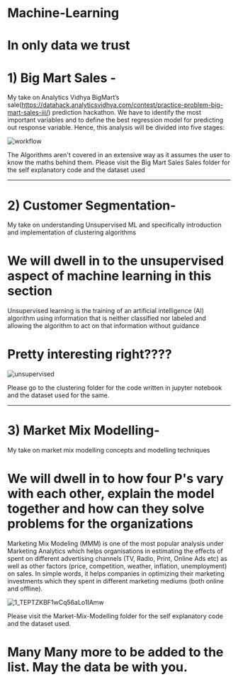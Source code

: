 # Machine-Learning
# In only data we trust

# 1) Big Mart Sales - 
My take on Analytics Vidhya BigMart’s sale(https://datahack.analyticsvidhya.com/contest/practice-problem-big-mart-sales-iii/) 
prediction hackathon.
We have  to identify the most important variables and to define the best regression model for predicting 
out response variable.
Hence, this analysis will be divided into five stages:

![workflow](https://user-images.githubusercontent.com/45167372/73745321-bf56b600-4778-11ea-9794-760eede39210.png)

The Algorithms aren't covered in an extensive way as it assumes the user to know the maths behind them.
Please visit the Big Mart Sales Sales folder for the self explanatory code and the dataset used

-----------------------------------------------------------------------------------------------------------------------------------------

# 2) Customer Segmentation-
  My take on understanding Unsupervised ML and specifically introduction and implementation of clustering algorithms
  
  # We will dwell in to the unsupervised aspect of machine learning in this section


   
  Unsupervised learning is the training of an artificial intelligence (AI) algorithm using information that is neither classified     nor labeled and allowing the algorithm to act on that information without guidance



  # Pretty interesting right????   
  
  ![unsupervised](https://user-images.githubusercontent.com/45167372/74805633-b08c0980-5309-11ea-88bc-8b9f492db0c3.gif)
  
  
  Please go to the clustering folder for the code written in jupyter notebook and the dataset used for the same.
  
  
-----------------------------------------------------------------------------------------------------------------------------------------

# 3) Market Mix Modelling-
  My take on market mix modelling concepts and modelling techniques
  
  # We will dwell in to  how four P's vary with each other, explain the model together and how can they solve problems for the organizations

  Marketing Mix Modeling (MMM) is one of the most popular analysis under Marketing Analytics which helps organisations in estimating the   effects of spent on different advertising channels (TV, Radio, Print, Online Ads etc) as well as other factors (price, competition,     weather, inflation, unemployment) on sales. In simple words, it helps companies in optimizing their marketing investments which they     spent in different marketing mediums (both online and offline).
  
![1_TEPTZKBF1wCq56aLo1IAmw](https://user-images.githubusercontent.com/45167372/84584477-929b6500-ae22-11ea-8262-ccea40a1a5fa.png)

  Please visit the Market-Mix-Modelling folder for the self explanatory code and the dataset used.
  
  
  
  
  
  
 # Many Many more to be added to the list. May the data be with you.

